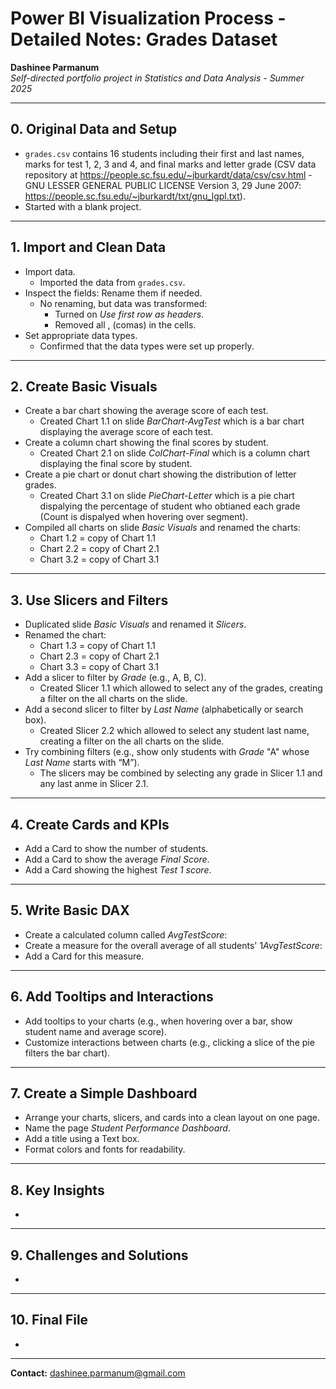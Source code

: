 # Power BI Visualization Process - Detailed Notes: Grades Dataset

**Dashinee Parmanum**  
*Self-directed portfolio project in Statistics and Data Analysis - Summer 2025*

---
## 0. Original Data and Setup
- `grades.csv` contains 16 students including their first and last names, marks for test 1, 2, 3 and 4, and final marks and letter grade (CSV data repository at https://people.sc.fsu.edu/~jburkardt/data/csv/csv.html - GNU LESSER GENERAL PUBLIC LICENSE Version 3, 29 June 2007: https://people.sc.fsu.edu/~jburkardt/txt/gnu_lgpl.txt).
- Started with a blank project.

---
## 1. Import and Clean Data
- Import data.
  - Imported the data from `grades.csv`.
- Inspect the fields: Rename them if needed.
  - No renaming, but data was transformed:
    - Turned on *Use first row as headers*.
    - Removed all , (comas) in the cells.
- Set appropriate data types.  
  - Confirmed that the data types were set up properly.

---
## 2. Create Basic Visuals
- Create a bar chart showing the average score of each test.
  - Created Chart 1.1 on slide *BarChart-AvgTest* which is a bar chart displaying the average score of each test.
- Create a column chart showing the final scores by student.
  - Created Chart 2.1 on slide *ColChart-Final* which is a column chart displaying the final score by student.
- Create a pie chart or donut chart showing the distribution of letter grades.
  - Created Chart 3.1 on slide *PieChart-Letter* which is a pie chart dispalying the percentage of student who obtianed each grade (Count is dispalyed when hovering over segment).
- Compiled all charts on slide *Basic Visuals* and renamed the charts:
  -  Chart 1.2 = copy of Chart 1.1
  -  Chart 2.2 = copy of Chart 2.1
  -  Chart 3.2 = copy of Chart 3.1
    
---
## 3. Use Slicers and Filters
- Duplicated slide *Basic Visuals* and renamed it *Slicers*.
- Renamed the chart:
  -  Chart 1.3 = copy of Chart 1.1
  -  Chart 2.3 = copy of Chart 2.1
  -  Chart 3.3 = copy of Chart 3.1
- Add a slicer to filter by *Grade* (e.g., A, B, C).
  - Created Slicer 1.1 which allowed to select any of the grades, creating a filter on the all charts on the slide.
- Add a second slicer to filter by *Last Name* (alphabetically or search box).
  - Created Slicer 2.2 which allowed to select any student last name, creating a filter on the all charts on the slide.
- Try combining filters (e.g., show only students with *Grade* "A" whose *Last Name* starts with “M”).
  - The slicers may be combined by selecting any grade in Slicer 1.1 and any last anme in Slicer 2.1. 

---
## 4. Create Cards and KPIs
- Add a Card to show the number of students.
- Add a Card to show the average *Final Score*.
- Add a Card showing the highest *Test 1 score*.

---
## 5. Write Basic DAX
- Create a calculated column called *AvgTestScore*:
- Create a measure for the overall average of all students' 1*AvgTestScore*:
- Add a Card for this measure.

---
## 6. Add Tooltips and Interactions
- Add tooltips to your charts (e.g., when hovering over a bar, show student name and average score).
- Customize interactions between charts (e.g., clicking a slice of the pie filters the bar chart).

---
## 7.  Create a Simple Dashboard
- Arrange your charts, slicers, and cards into a clean layout on one page.
- Name the page *Student Performance Dashboard*.
- Add a title using a Text box.
- Format colors and fonts for readability.

---
## 8. Key Insights
- 

---
## 9. Challenges and Solutions
- 

---
## 10. Final File
- 

---
**Contact:** dashinee.parmanum@gmail.com
